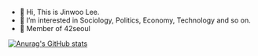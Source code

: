 - 👋 Hi, This is Jinwoo Lee.
- 👀 I’m interested in Sociology, Politics, Economy, Technology and so on.
- 🌱 Member of 42seoul

[![Anurag's GitHub stats](https://github-readme-stats.vercel.app/api?username=anuraghazra)](https://github.com/anuraghazra/github-readme-stats)
